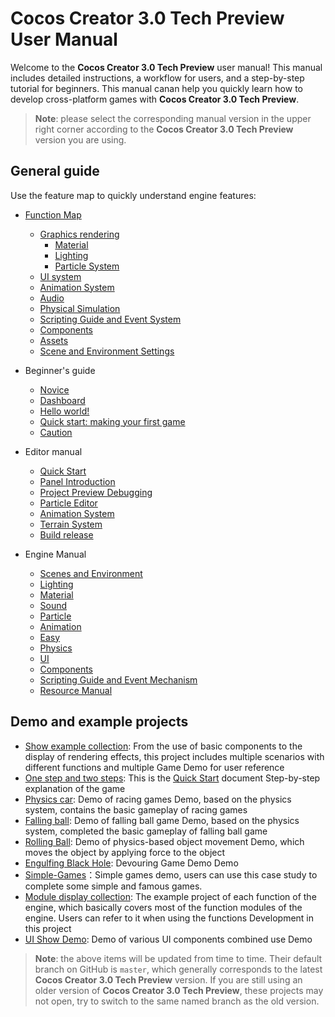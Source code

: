 # Cocos Creator 3.0 Tech Preview User Manual

Welcome to the __Cocos Creator 3.0 Tech Preview__ user manual! This manual includes detailed instructions, a workflow for users, and a step-by-step tutorial for beginners. This manual canan help you quickly learn how to develop cross-platform games with __Cocos Creator 3.0 Tech Preview__.

> **Note**: please select the corresponding manual version in the upper right corner according to the __Cocos Creator 3.0 Tech Preview__ version you are using.

## General guide

Use the feature map to quickly understand engine features:

- [Function Map](module-map/index.md)
  - [Graphics rendering](module-map/graphics.md)
    - [Material](material-system/overview.md)
    - [Lighting](module-map/light.md)
    - [Particle System](particle-system/overview.md)
  - [UI system](ui-system/components/engine/index.md)
  - [Animation System](engine/animation/index.md)
  - [Audio](audio-system/overview.md)
  - [Physical Simulation](physics/physics.md)
  - [Scripting Guide and Event System](scripting/index.md)
  - [Components](editor/components/index.md)
  - [Assets](asset/index.md)
  - [Scene and Environment Settings](concepts/scene/index.md)


- Beginner's guide
  - [Novice](getting-started/index.md)
  - [Dashboard](getting-started/dashboard/index.md)
  - [Hello world!](getting-started/helloworld/index.md)
  - [Quick start: making your first game](getting-started/first-game/index.md)
  - [Caution](getting-started/attention/index.md)


- Editor manual
  - [Quick Start](getting-started/index.md)
  - [Panel Introduction](editor/index.md)
  - [Project Preview Debugging](editor/preview/index.md)
  - [Particle Editor](particle-system/editor/index.md)
  - [Animation System](editor/animation/index.md)
  - [Terrain System](editor/terrain/index.md)
  - [Build release](editor/publish/index.md)


- Engine Manual
  - [Scenes and Environment](concepts/scene/index.md)
  - [Lighting](concepts/scene/light.md)
  - [Material](material-system/overview.md)
  - [Sound](audio-system/overview.md)
  - [Particle](particle-system/overview.md)
  - [Animation](engine/animation/index.md)
  - [Easy](tween/index.md)
  - [Physics](physics/physics.md)
  - [UI](ui-system/components/engine/index.md)
  - [Components](editor/components/index.md)
  - [Scripting Guide and Event Mechanism](scripting/index.md)
  - [Resource Manual](asset/index.md)

## Demo and example projects

- [Show example collection](https://github.com/cocos-creator/example-3d): From the use of basic components to the display of rendering effects, this project includes multiple scenarios with different functions and multiple Game Demo for user reference
- [One step and two steps](https://github.com/cocos-creator/tutorial-mind-your-step-3d): This is the [Quick Start](getting-started/first-game/index.md) document Step-by-step explanation of the game
- [Physics car](https://github.com/cocos-creator/example-3d/tree/master/simple-car-game): Demo of racing games Demo, based on the physics system, contains the basic gameplay of racing games
- [Falling ball](https://github.com/cocos-creator/example-3d/tree/master/falling-ball): Demo of falling ball game Demo, based on the physics system, completed the basic gameplay of falling ball game
- [Rolling Ball](https://github.com/cocos-creator/example-3d/tree/master/roll-a-ball): Demo of physics-based object movement Demo, which moves the object by applying force to the object
- [Engulfing Black Hole](https://github.com/cocos-creator/example-3d/tree/master/simple-hole): Devouring Game Demo Demo
- [Simple-Games](https://github.com/cocos-creator/example-3d/tree/master/simple-games)：Simple games demo, users can use this case study to complete some simple and famous games.
- [Module display collection](https://github.com/cocos-creator/test-cases-3d): The example project of each function of the engine, which basically covers most of the function modules of the engine. Users can refer to it when using the functions Development in this project
- [UI Show Demo](https://github.com/cocos-creator/demo-ui/tree/3d): Demo of various UI components combined use Demo

> **Note**: the above items will be updated from time to time. Their default branch on GitHub is `master`, which generally corresponds to the latest __Cocos Creator 3.0 Tech Preview__ version. If you are still using an older version of __Cocos Creator 3.0 Tech Preview__, these projects may not open, try to switch to the same named branch as the old version.
